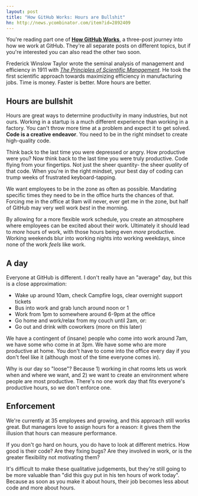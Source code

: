 ```yaml
---
layout: post
title: "How GitHub Works: Hours are Bullshit"
hn: http://news.ycombinator.com/item?id=2892409
---
```


<div class="aside">

  You're reading part one of <strong><a href="/posts/how-github-works">How
  GitHub Works</a></strong>, a three-post journey into how we work at GitHub.
  They're all separate posts on different topics, but if you're interested you
  can also read the other two soon. 

</div>

Frederick Winslow Taylor wrote the seminal analysis of management and
efficiency in 1911 with *[The Principles of Scientific Management][taylor]*. He
took the first scientific approach towards maximizing efficiency in
manufacturing jobs. Time is money. Faster is better. More hours are better.

## Hours are bullshit

Hours are great ways to determine productivity in many industries, but not
ours. Working in a startup is a much different experience than working in a
factory. You can't throw more time at a problem and expect it to get solved.
**Code is a creative endeavor**. You need to be in the right mindset to create
high-quality code.

Think back to the last time you were depressed or angry. How productive were
you? Now think back to the last time you were truly productive. Code flying
from your fingertips. Not just the sheer quantity- the sheer *quality* of that
code. When you're in the right mindset, your best day of coding can trump weeks
of frustrated keyboard-tapping.

We want employees to be in the zone as often as possible. Mandating specific
times they need to be in the office hurts the chances of that. Forcing me in
the office at 9am will never, ever get me in the zone, but half of GitHub may
very well work *best* in the morning.

By allowing for a more flexible work schedule, you create an atmosphere where
employees can be excited about their work. Ultimately it should lead to *more*
hours of work, with those hours being even *more* productive. Working weekends
blur into working nights into working weekdays, since none of the work *feels*
like work.

## A day

Everyone at GitHub is different. I don't really have an "average" day, but this
is a close approximation:

  - Wake up around 10am, check Campfire logs, clear overnight support tickets
  - Bus into work and grab lunch around noon or 1
  - Work from 1pm to somewhere around 6-9pm at the office
  - Go home and work/relax from my couch until 2am, or:
  - Go out and drink with coworkers (more on this later)

We have a contingent of (insane) people who come into work around 7am, we have
some who come in at 3pm. We have some who are more productive at home. You
don't have to come into the office every day if you don't feel like it
(although most of the time everyone comes in).

Why is our day so "loose"? Because 1) working in chat rooms lets us work when
and where we want, and 2) we want to create an environment where people are
most productive.  There's no one work day that fits everyone's productive
hours, so we don't enforce one.

## Enforcement

We're currently at 35 employees and growing, and this approach still works
great. But managers love to assign hours for a reason: it gives them the
illusion that hours can measure performance.

If you don't go hard on hours, you do have to look at different metrics. How
good is their code? Are they fixing bugs? Are they involved in work, or is the
greater flexibility not motivating them?

It's difficult to make these qualitative judgements, but they're still going to
be more valuable than "did this guy put in his ten hours of work today".
Because as soon as you make it about hours, their job becomes less about code
and more about hours.

[taylor]: http://en.wikipedia.org/wiki/The_Principles_of_Scientific_Management
